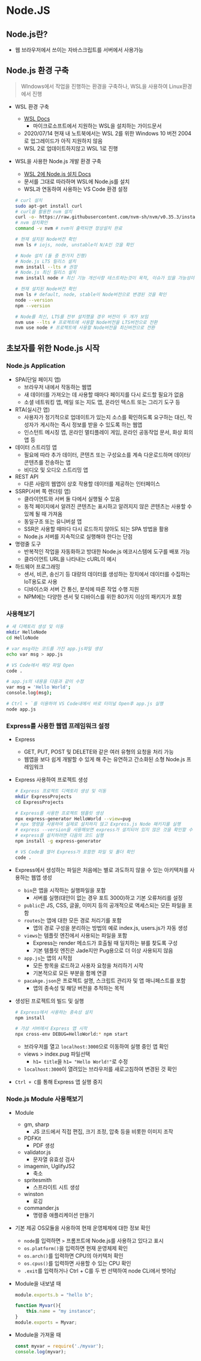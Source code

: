 # Node.JS

## Node.js란?

* 웹 브라우저에서 쓰이는 자바스크립트를 서버에서 사용가능

## Node.js 환경 구축

> WIndows에서 작업을 진행하는 환경을 구축하나, WSL을 사용하여 Linux환경에서 진행

* WSL 환경 구축

  * [WSL Docs](https://docs.microsoft.com/ko-kr/windows/wsl/install-win10)
    * 마이크로소프트에서 지원하는 WSL을 설치하는 가이드문서
  * 2020/07/14 현재 내 노트북에서는 WSL 2를 위한 Windows 10 버전 2004로 업그레이드가 아직 지원하지 않음
  * WSL 2로 업데이트하지않고 WSL 1로 진행

* WSL을 사용한 Node.js 개발 환경 구축

  * [WSL 2에 Node.js 설치 Docs](https://docs.microsoft.com/ko-kr/windows/nodejs/setup-on-wsl2)
  * 문서를 그대로 따라하며 WSL에 Node.js를 설치
  * WSL과 연동하여 사용하는 VS Code 환경 설정

  ```bash
  # curl 설치
  sudo apt-get install curl
  # curl을 활용한 nvm 설치
  curl -o- https://raw.githubusercontent.com/nvm-sh/nvm/v0.35.3/install.sh | bash
  # nvm 설치확인
  command -v nvm # nvm이 출력되면 정상설치 완료
  
  # 현재 설치된 Node버전 확인
  nvm ls # iojs, node, unstable이 N/A인 것을 확인
  
  # Node 설치 (둘 중 한가지 진행)
  # Node.js LTS 릴리스 설치
  nvm install --lts # 권장
  # Node.js 최신 릴리스 설치
  nvm install node # 최신 기능 개선사항 테스트하는것이 목적, 이슈가 있을 가능성이 높음
  
  # 현재 설치된 Node버전 확인
  nvm ls # default, node, stable이 Node버전으로 변경된 것을 확인
  node --version
  npm --version
  
  # Node를 최신, LTS를 전부 설치했을 경우 버전이 두 개가 보임
  nvm use --lts # 프로젝트에 사용할 Node버전을 LTS버전으로 전환
  nvm use node # 프로젝트에 사용할 Node버전을 최신버전으로 전환
  ```

## 초보자를 위한 Node.js 시작

### Node.js Application

* SPA(단일 페이지 앱)
  * 브라우저 내에서 작동하는 웹앱
  * 새 데이터를 가져오는 데 사용할 때마다 페이지를 다시 로드할 필요가 없음
  * 소셜 네트워킹 앱, 메일 또는 지도 앱, 온라인 텍스트 또는 그리기 도구 등
* RTA(실시간 앱)
  * 사용자가 정기적으로 업데이트가 있는지 소스를 확인하도록 요구하는 대신,
    작성자가 게시하는 즉시 정보를 받을 수 있도록 하는 웹앱
  * 인스턴트 메시징 앱, 온라인 멀티플레이 게임, 온라인 공동작업 문서, 화상 회의 앱 등
* 데이터 스트리밍 앱
  * 필요에 따라 추가 데이터, 콘텐츠 또는 구성요소를 계속 다운로드하며 데이터/콘텐츠를 전송하는 앱
  * 비디오 및 오디오 스트리밍 앱
* REST API
  * 다른 사람의 웹앱이 상호 작용할 데이터를 제공하는 인터페이스
* SSRP(서버 쪽 렌더링 앱)
  * 클라이언트와 서버 둘 다에서 실행될 수 있음
  * 동적 페이지에서 알려진 콘텐츠는 표시하고 알려지지 않은 콘텐츠는 사용할 수 있께 될 때 가져옴
  * 동일구조 또는 유니버설 앱
  * SSR은 사용할 때마다 다시 로드하지 않아도 되는 SPA 방법을 활용
  * Node.js 서버를 지속적으로 실행해야 한다는 단점
* 명령줄 도구
  * 반복적인 작업을 자동화하고 방대한 Node.js 에코시스템에 도구를 배포 가능
  * 클라이언트 URL을 나타내는 cURL이 예시
* 하드웨어 프로그래밍
  * 센서, 비콘, 송신기 등 대량의 데이터를 생성하는 장치에서 데이터를 수집하는 IoT용도로 사용
  * 디바이스와 서버 간 통신, 분석에 따른 작업 수행 지원
  * NPM에는 다양한 센서 및 디바이스를 위한 80가지 이상의 패키지가 포함

### 사용해보기

```bash
# 새 디렉토리 생성 및 이동
mkdir HelloNode
cd HelloNode

# var msg라는 코드를 가진 app.js파일 생성
echo var msg > app.js

# VS Code에서 해당 파일 Open
code .

# app.js의 내용을 다음과 같이 수정
var msg = 'Hello World';
console.log(msg);

# Ctrl + `를 이용하여 VS Code내에서 바로 터미널 Open후 app.js 실행
node app.js
```

### Express를 사용한 웹앱 프레임워크 설정

* Express
  * GET, PUT, POST 및 DELETE와 같은 여러 유형의 요청을 처리 가능
  * 웹앱을 보다 쉽게 개발할 수 있게 해 주는 유연하고 간소화된 소형 Node.js 프레임워크

* Express 사용하여 프로젝트 생성

  ```bash
  # Express 프로젝트 디렉토리 생성 및 이동
  mkdir ExpressProjects
  cd ExpressProjects
  
  # Express를 사용한 프로젝트 템플릿 생성
  npx express-generator HelloWorld --view=pug
  # npx 명령을 사용하여 실제로 설치하지 않고 Express.js Node 패키지를 실행
  # express --version을 사용해보면 express가 설치되어 있지 않은 것을 확인할 수 있음
  # express를 설치하려면 다음의 코드 실행
  npm install -g express-generator
  
  # VS Code를 열어 Express가 포함한 파일 및 폴더 확인
  code .
  ```

* Express에서 생성하는 파일은 처음에는 별로 과도하지 않을 수 있는 아키텍처를 사용하는 웹앱 생성

  * `bin`은 앱을 시작하는 실행파일을 포함
    * 서버를 실행(대안이 없는 경우 포트 3000)하고 기본 오류처리를 설정
  * `public`은 JS, CSS, 글꼴, 이미지 등의 공개적으로 액세스되는 모든 파일을 포함
  * `routes`는 앱에 대한 모든 경로 처리기를 포함
    * 앱의 경로 구성을 분리하는 방법의 예로 index.js, users.js가 자동 생성
  * `views`는 템플릿 엔진에서 사용되는 파일을 포함
    * Express는 render 메소드가 호출될 때 일치하는 뷰를 찾도록 구성
    * 기본 템플릿 엔진은 Jade지만 Pug용으로 더 이상 사용되지 않음
  * `app.js`는 앱의 시작점
    * 모든 항목을 로드하고 사용자 요청을 처리하기 시작
    * 기본적으로 모든 부분을 함께 연결
  * `pacakge.json`은 프로젝트 설명, 스크립트 관리자 및 앱 매니페스트를 포함
    * 앱의 종속성 및 해당 버전을 추적하는 목적

* 생성된 프로젝트의 빌드 및 실행

  ```bash
  # Express에서 사용하는 종속성 설치
  npm install
  
  # 가상 서버에서 Express 앱 시작
  npx cross-env DEBUG=HelloWorld:* npm start
  ```

  * 브라우저를 열고 `localhost:3000`으로 이동하여 실행 중인 앱 확인
  * views > index.pug 파일선택
    * `h1= title`을 `h1= "Hello World!"`로 수정
  * `localhost:3000`이 열려있는 브라우저를 새로고침하여 변경된 것 확인

* `Ctrl + C`를 통해 Express 앱 실행 중지

### Node.js Module 사용해보기

* Module

  * gm, sharp
    * JS 코드에서 직접 편집, 크기 조정, 압축 등을 비롯한 이미지 조작
  * PDFKit
    * PDF 생성
  * validator.js
    * 문자열 유효성 검사
  * imagemin, UglifyJS2
    * 축소
  * spritesmith
    * 스프라이트 시트 생성
  * winston
    * 로깅
  * commander.js
    * 명령중 애플리케이션 만들기

* 기본 제공 OS모듈을 사용하여 현재 운영체제에 대한 정보 확인

  * `node`를 입력하면 `>` 프롬프트에 Node.js를 사용하고 있다고 표시
  * `os.platform()`을 입력하면 현재 운영체제 확인
  * `os.arch()`를 입력하면 CPU의 아키텍처 확인
  * `os.cpus()`를 입력하면 사용할 수 있는 CPU 확인
  * `.exit`를 입력하거나 Ctrl + C를 두 번 선택하여 node CLi에서 벗어남

* Module을 내보낼 때

  ```js
  module.exports.b = "hello b";
  
  function Myvar(){
      this.name = "my instance";
  }
  module.exports = Myvar;
  ```

* Module을 가져올 때

  ```js
  const myvar = require('./myvar');
  console.log(myvar);
  ```

  
